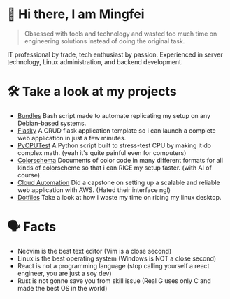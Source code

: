 # 👋 Hi there, I am Mingfei

> Obsessed with tools and technology and wasted too much time on engineering solutions instead of doing the original task.

IT professional by trade, tech enthusiast by passion. Experienced in server technology, Linux administration, and backend development.

# 🛠 Take a look at my projects

+  [Bundles](https://github.com/MingFei2001/bundles)
Bash script made to automate replicating my setup on any Debian-based systems.
+  [Flasky](https://github.com/MingFei2001/flasky)
A CRUD flask application template so i can launch a complete web application in just a few minutes.
+  [PyCPUTest](https://github.com/MingFei2001/pycputest)
A Python script built to stress-test CPU by making it do complex math. (yeah it's quite painful even for computers)
+  [Colorschema](https://github.com/MingFei2001/colorschema)
Documents of color code in many different formats for all kinds of colorscheme so that i can RICE my setup faster. (with AI of course)
+  [Cloud Automation](https://github.com/MingFei2001/capstone-website)
Did a capstone on setting up a scalable and reliable web application with AWS. (Hated their interface ngl)
+  [Dotfiles](https://github.com/MingFei2001/dotfiles)
Take a look at how i waste my time on ricing my linux desktop.

# 🗣️ Facts
+ Neovim is the best text editor (Vim is a close second)
+ Linux is the best operating system (Windows is NOT a close second)
+ React is not a programming language (stop calling yourself a react engineer, you are just a soy dev)
+ Rust is not gonne save you from skill issue (Real G uses only C and made the best OS in the world)
